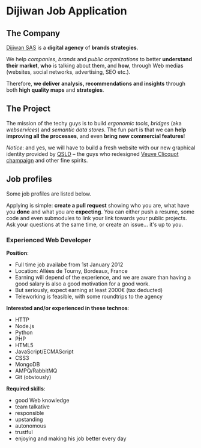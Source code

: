 # Dijiwan Job Application

## The Company

[Dijiwan SAS](http://dijiwan.com) is a **digital agency** of **brands strategies**.

We help *companies*, *brands* and *public organizations* to better **understand their market**, **who** is talking about them, and **how**, through Web medias (websites, social networks, advertising, SEO etc.).

Therefore, **we deliver analysis, recommendations and insights** through both **high quality maps** and **strategies**.

## The Project

The mission of the techy guys is to build *ergonomic tools*, *bridges* (aka *webservices*) and *semantic data stores*.
The fun part is that we can **help improving all the processes**, and even **bring new commercial features**!

*Notice*: and yes, we will have to build a fresh website with our new graphical identity provided by [QSLD](http://www.qsld.com/) – the guys who redesigned [Veuve Clicquot champaign](http://www.veuve-clicquot.com/) and other fine spirits.

## Job profiles

Some job profiles are listed below.

Applying is simple: **create a pull request** showing who you are, what have you **done** and what you are **expecting**.
You can either push a resume, some code and even submodules to link your link towards your public projects.
Ask your questions at the same time, or create an issue… it's up to you.

### Experienced Web Developer

__Position__:

* Full time job availabe from 1st January 2012
* Location: Allées de Tourny, Bordeaux, France
* Earning will depend of the experience, and we are aware than having a good salary is also a good motivation for a good work.
* But seriously, expect earning at least 2000€ (tax deducted)
* Teleworking is feasible, with some roundtrips to the agency

__Interested and/or experienced in these technos__:

* HTTP
* Node.js
* Python
* PHP
* HTML5
* JavaScript/ECMAScript
* CSS3
* MongoDB
* AMPQ/RabbitMQ
* Git (obviously)

__Required skills__:

* good Web knowledge
* team talkative
* responsible
* upstanding
* autonomous
* trustful
* enjoying and making his job better every day
